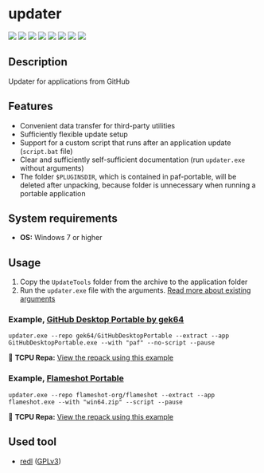 # updater

[![](https://img.shields.io/badge/OS-Windows-informational?logo=windows)](https://github.com/Zalexanninev15/updater)
[![](https://img.shields.io/badge/written_on-Rust-000000.svg?logo=rust)](https://github.com/Zalexanninev15/updater)
[![](https://img.shields.io/github/v/release/Zalexanninev15/updater)](https://github.com/Zalexanninev15/updater/releases/latest)
[![](https://img.shields.io/github/downloads/Zalexanninev15/updater/total.svg)](https://github.com/Zalexanninev15/updater/releases)
[![](https://img.shields.io/github/last-commit/Zalexanninev15/updater/main.svg)](https://github.com/Zalexanninev15/updater/commits/main)
[![](https://img.shields.io/github/stars/Zalexanninev15/updater.svg)](https://github.com/Zalexanninev15/updater/stargazers)
[![](https://img.shields.io/badge/license-MIT-blue.svg)](LICENSE)
[![](https://img.shields.io/badge/donate-Buy_Me_a_Coffee-F94400.svg)](https://zalexanninev15.jimdofree.com/buy-me-a-coffee)

## Description

Updater for applications from GitHub

## Features

- Convenient data transfer for third-party utilities
- Sufficiently flexible update setup
- Support for a custom script that runs after an application update (`script.bat` file)
- Clear and sufficiently self-sufficient documentation (run `updater.exe` without arguments)
- The folder `$PLUGINSDIR`, which is contained in paf-portable, will be deleted after unpacking, because folder is unnecessary when running a portable application

## System requirements

- **OS:** Windows 7 or higher

## Usage

1. Copy the `UpdateTools` folder from the archive to the application folder
2. Run the `updater.exe` file with the arguments. [Read more about existing arguments](https://github.com/Zalexanninev15/updater/blob/main/arguments.txt)

### Example, [GitHub Desktop Portable by gek64](https://github.com/gek64/GitHubDesktopPortable)

```batch
updater.exe --repo gek64/GitHubDesktopPortable --extract --app GitHubDesktopPortable.exe --with "paf" --no-script --pause
```

💾 **TCPU Repa:** [View the repack using this example](https://tcpu.ru/info/REPA/Work/GitHub%20Desktop/info.html)

### Example, [Flameshot Portable](https://github.com/flameshot-org/flameshot)

```batch
updater.exe --repo flameshot-org/flameshot --extract --app flameshot.exe --with "win64.zip" --script --pause
```

💾 **TCPU Repa:** [View the repack using this example](https://tcpu.ru/info/REPA/Multimedia/Flameshot/info.html)

## Used tool

- [redl](https://github.com/gek64/redl) ([GPLv3](https://github.com/gek64/redl/blob/main/LICENSE))
